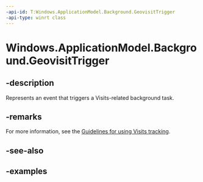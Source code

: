 ```yaml
---
-api-id: T:Windows.ApplicationModel.Background.GeovisitTrigger
-api-type: winrt class
---
```


<!-- Class syntax.
public class GeovisitTrigger : IBackgroundTrigger
-->

# Windows.ApplicationModel.Background.GeovisitTrigger

## -description
Represents an event that triggers a Visits-related background task.

## -remarks
For more information, see the [Guidelines for using Visits tracking](/windows/uwp/maps-and-location/guidelines-for-visits).

## -see-also

## -examples

